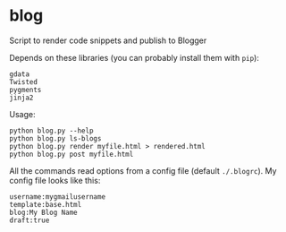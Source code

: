 blog
====

Script to render code snippets and publish to Blogger

Depends on these libraries (you can probably install them with `pip`):

    gdata
    Twisted
    pygments
    jinja2

Usage:

    python blog.py --help
    python blog.py ls-blogs
    python blog.py render myfile.html > rendered.html
    python blog.py post myfile.html


All the commands read options from a config file (default `./.blogrc`).  My config file looks like this:

    username:mygmailusername
    template:base.html
    blog:My Blog Name
    draft:true

